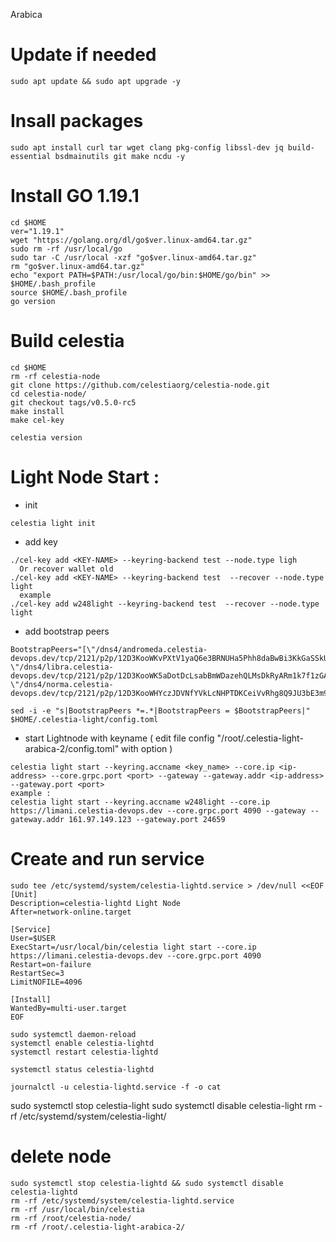 Arabica
# Update if needed
```
sudo apt update && sudo apt upgrade -y
```
# Insall packages
```
sudo apt install curl tar wget clang pkg-config libssl-dev jq build-essential bsdmainutils git make ncdu -y
```
# Install GO 1.19.1
```
cd $HOME
ver="1.19.1"
wget "https://golang.org/dl/go$ver.linux-amd64.tar.gz"
sudo rm -rf /usr/local/go
sudo tar -C /usr/local -xzf "go$ver.linux-amd64.tar.gz"
rm "go$ver.linux-amd64.tar.gz"
echo "export PATH=$PATH:/usr/local/go/bin:$HOME/go/bin" >> $HOME/.bash_profile
source $HOME/.bash_profile
go version
```
  
# Build celestia 
```
cd $HOME
rm -rf celestia-node
git clone https://github.com/celestiaorg/celestia-node.git
cd celestia-node/
git checkout tags/v0.5.0-rc5
make install
make cel-key

celestia version
```
  
# Light Node Start :
- init 
```
celestia light init
```
- add key
```
./cel-key add <KEY-NAME> --keyring-backend test --node.type ligh
  Or recover wallet old
./cel-key add <KEY-NAME> --keyring-backend test  --recover --node.type light
  example
./cel-key add w248light --keyring-backend test  --recover --node.type light
```
- add bootstrap peers
```
BootstrapPeers="[\"/dns4/andromeda.celestia-devops.dev/tcp/2121/p2p/12D3KooWKvPXtV1yaQ6e3BRNUHa5Phh8daBwBi3KkGaSSkUPys6D\", \"/dns4/libra.celestia-devops.dev/tcp/2121/p2p/12D3KooWK5aDotDcLsabBmWDazehQLMsDkRyARm1k7f1zGAXqbt4\", \"/dns4/norma.celestia-devops.dev/tcp/2121/p2p/12D3KooWHYczJDVNfYVkLcNHPTDKCeiVvRhg8Q9JU3bE3m9eEVyY\"]"

sed -i -e "s|BootstrapPeers *=.*|BootstrapPeers = $BootstrapPeers|" $HOME/.celestia-light/config.toml
```
 - start Lightnode with keyname ( edit file config "/root/.celestia-light-arabica-2/config.toml" with option )
 ```
 celestia light start --keyring.accname <key_name> --core.ip <ip-address> --core.grpc.port <port> --gateway --gateway.addr <ip-address> --gateway.port <port>
 example :
 celestia light start --keyring.accname w248light --core.ip https://limani.celestia-devops.dev --core.grpc.port 4090 --gateway --gateway.addr 161.97.149.123 --gateway.port 24659
 ```
 # Create and run service
 ```
sudo tee /etc/systemd/system/celestia-lightd.service > /dev/null <<EOF
[Unit]
Description=celestia-lightd Light Node
After=network-online.target

[Service]
User=$USER
ExecStart=/usr/local/bin/celestia light start --core.ip https://limani.celestia-devops.dev --core.grpc.port 4090
Restart=on-failure
RestartSec=3
LimitNOFILE=4096

[Install]
WantedBy=multi-user.target
EOF
```
```
sudo systemctl daemon-reload
systemctl enable celestia-lightd
systemctl restart celestia-lightd
```
```
systemctl status celestia-lightd

journalctl -u celestia-lightd.service -f -o cat
```

sudo systemctl stop celestia-light
sudo systemctl disable celestia-light
rm -rf /etc/systemd/system/celestia-light/

# delete node
```
sudo systemctl stop celestia-lightd && sudo systemctl disable celestia-lightd
rm -rf /etc/systemd/system/celestia-lightd.service 
rm -rf /usr/local/bin/celestia
rm -rf /root/celestia-node/
rm -rf /root/.celestia-light-arabica-2/
```
